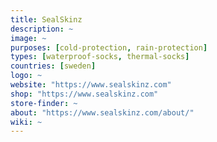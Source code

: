 ```yaml
---
title: SealSkinz
description: ~
image: ~
purposes: [cold-protection, rain-protection]
types: [waterproof-socks, thermal-socks]
countries: [sweden]
logo: ~
website: "https://www.sealskinz.com"
shop: "https://www.sealskinz.com"
store-finder: ~
about: "https://www.sealskinz.com/about/"
wiki: ~
---
```

